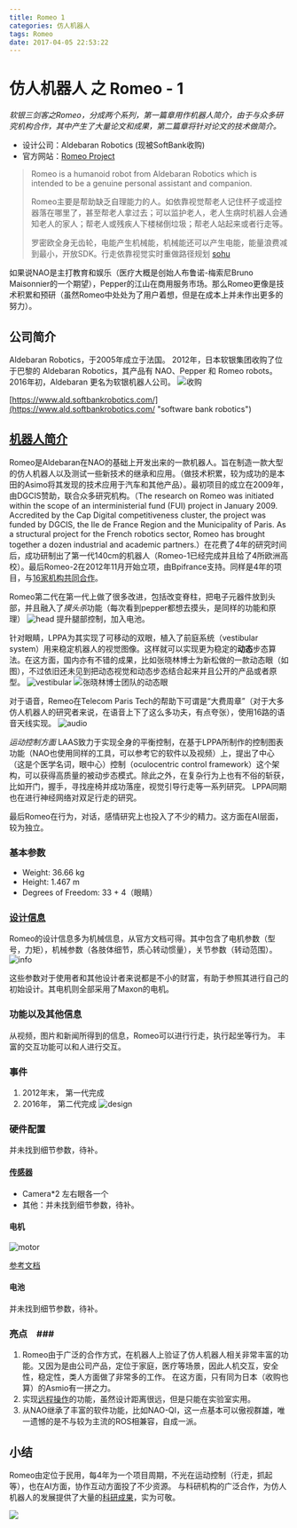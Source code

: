 ```yaml
---
title: Romeo 1
categories: 仿人机器人
tags: Romeo
date: 2017-04-05 22:53:22
---
```


# 仿人机器人 之 Romeo - 1 #

*软银三剑客之Romeo，分成两个系列，第一篇章用作机器人简介，由于与众多研究机构合作，其中产生了大量论文和成果，第二篇章将针对论文的技术做简介。*

- 设计公司：Aldebaran Robotics (现被SoftBank收购)
- 官方网站：[Romeo Project](http://www.projetromeo.com/)

> Romeo is a humanoid robot from Aldebaran Robotics which is intended to be a genuine personal assistant and companion.
> 
> Romeo主要是帮助缺乏自理能力的人。如依靠视觉帮老人记住杯子或遥控器落在哪里了，甚至帮老人拿过去；可以监护老人，老人生病时机器人会通知老人的家人；帮老人或残疾人下楼梯倒垃圾；帮老人站起来或者行走等。
> 
> 罗密欧全身无齿轮，电能产生机械能，机械能还可以产生电能，能量浪费减到最小，开放SDK。行走依靠视觉实时重做路径规划 [sohu](http://mt.sohu.com/20160719/n460024598.shtml)

如果说NAO是主打教育和娱乐（医疗大概是创始人布鲁诺-梅索尼Bruno Maisonnier的一个期望），Pepper的江山在商用服务市场。那么Romeo更像是技术积累和预研（虽然Romeo中处处为了用户着想，但是在成本上并未作出更多的努力）。

## 公司简介 ##
Aldebaran Robotics，于2005年成立于法国。 2012年，日本软银集团收购了位于巴黎的 Aldebaran Robotics，其产品有 NAO、Pepper 和 Romeo robots。 2016年初，Aldebaran 更名为软银机器人公司。
![收购](/img/romeo/acquire.jpg) 

[https://www.ald.softbankrobotics.com/](https://www.ald.softbankrobotics.com/ "software bank robotics")

## [机器人简介](http://projetromeo.com/en/background) ##
Romeo是Aldebaran在NAO的基础上开发出来的一款机器人。旨在制造一款大型的仿人机器人以及测试一些新技术的继承和应用。（做技术积累，较为成功的是本田的Asimo将其发现的技术应用于汽车和其他产品）。最初项目的成立在2009年，由DGCIS赞助，联合众多研究机构。（The research on Romeo was initiated within the scope of an interministerial fund (FUI) project in January 2009. Accredited by the Cap Digital competitiveness cluster, the project was funded by DGCIS, the Ile de France Region and the Municipality of Paris. As a structural project for the French robotics sector, Romeo has brought together a dozen industrial and academic partners.）在花费了4年的研究时间后，成功研制出了第一代140cm的机器人（Romeo-1已经完成并且给了4所欧洲高校）。最后Romeo-2在2012年11月开始立项，由Bpifrance支持。同样是4年的项目，与[16家机构共同合作](http://projetromeo.com/en/partners)。

Romeo第二代在第一代上做了很多改进，包括改变脊柱，把电子元器件放到头部，并且融入了*摸头杀*功能（每次看到pepper都想去摸头，是同样的功能和原理）
![head][head]
提升腿部控制，加入电池。

针对眼睛，LPPA为其实现了可移动的双眼，植入了前庭系统（vestibular system）用来稳定机器人的视觉图像。这样就可以实现更为稳定的**动态**步态算法。在这方面，国内亦有不错的成果，比如张晓林博士为新松做的一款动态眼（如图），不过依旧还未见到把动态视觉和动态步态结合起来并且公开的产品或者原型。
![vestibular][vestibular]
![张晓林博士团队的动态眼][eye]

对于语音，Remeo在Telecom Paris Tech的帮助下可谓是“大费周章”（对于大多仿人机器人的研究者来说，在语音上下了这么多功夫，有点夸张），使用16路的语音天线实现。
![audio][audio]

*运动控制方面* LAAS致力于实现全身的平衡控制，在基于LPPA所制作的控制图表功能（NAO也使用同样的工具，可以参考它的软件以及视频）上，提出了中心（这是个医学名词，眼中心）控制（oculocentric control framework）这个架构，可以获得高质量的被动步态模式。除此之外，在复杂行为上也有不俗的斩获，比如开门，握手，寻找座椅并成功落座，视觉引导行走等一系列研究。 LPPA同期也在进行神经网络对双足行走的研究。

最后Romeo在行为，对话，感情研究上也投入了不少的精力。这方面在AI层面，较为独立。

### 基本参数 ###
- Weight: 36.66 kg 
- Height: 1.467 m 
- Degrees of Freedom: 33 + 4（眼睛）

### [设计信息](http://projetromeo.com/sites/default/files/romeo-documentation/index.html) ###
Romeo的设计信息多为机械信息，从官方文档可得。其中包含了电机参数（型号，力矩），机械参数（各肢体细节，质心转动惯量），关节参数（转动范围）。
![info][all]

这些参数对于使用者和其他设计者来说都是不小的财富，有助于参照其进行自己的初始设计。其电机则全部采用了Maxon的电机。

### 功能以及其他信息 ###
从视频，图片和新闻所得到的信息，Romeo可以进行行走，执行起坐等行为。 丰富的交互功能可以和人进行交互。

### 事件 ###
1. 2012年末， 第一代完成
2. 2016年， 第二代完成
![design][design]

### 硬件配置 ###
并未找到细节参数，待补。

#### [传感器](https://gitlab.com/nasa-jsc-robotics/valkyrie/wikis/Sensors) ####

- Camera*2 左右眼各一个
- 其他：并未找到细节参数，待补。

#### 电机 ####
![motor][motor]

[参考文档](http://projetromeo.com/sites/default/files/romeo-documentation/hardware_romeo_motor.html)

#### 电池 ####
并未找到细节参数，待补。

### 亮点　###
1. Romeo由于广泛的合作方式，在机器人上验证了仿人机器人相关非常丰富的功能。又因为是由公司产品，定位于家庭，医疗等场景，因此人机交互，安全性，稳定性，类人方面做了非常多的工作。 在这方面，只有同为日本（收购也算）的Asmio有一拼之力。
2. 实现[远程操作](http://projetromeo.com/en/remote-operation)的功能，虽然设计距离很远，但是只能在实验室实用。
3. 从NAO继承了丰富的软件功能，比如NAO-QI，这一点基本可以傲视群雄，唯一遗憾的是不与较为主流的ROS相兼容，自成一派。


## 小结 ##
Romeo由定位于民用，每4年为一个项目周期，不光在运动控制（行走，抓起等），也在AI方面，协作互动方面投了不少资源。 与科研机构的广泛合作，为仿人机器人的发展提供了大量的[科研成果](http://projetromeo.com/en/publications)，实为可敬。

![](/img/romeo/romeo.jpg)

[head]: /img/romeo/head.png
[vestibular]: /img/romeo/vestibular.jpg
[eye]: /img/romeo/eye.png
[audio]: /img/romeo/audio.png
[all]: /img/romeo/all.jpg
[design]: /img/romeo/design.jpg
[motor]: /img/romeo/motor.jpg